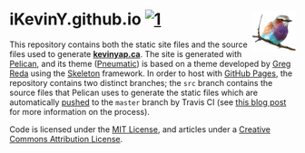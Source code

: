 # iKevinY.github.io [![1]][2] <img align="right" width=76 src="content/images/icons/apple-touch-icon-152x152.png?raw=true"/>

This repository contains both the static site files and the source files used
to generate **[kevinyap.ca]**. The site is generated with [Pelican], and its
theme ([Pneumatic]) is based on a theme developed by [Greg Reda] using the
[Skeleton] framework. In order to host with [GitHub Pages], the repository
contains two distinct branches; the `src` branch contains the source files
that Pelican uses to generate the static files which are automatically
[pushed][generate.sh] to the `master` branch by Travis CI (see
[this blog post][travis-article] for more information on the process).

Code is licensed under the [MIT License], and articles under a [Creative
Commons Attribution License].

[1]: http://img.shields.io/travis/iKevinY/iKevinY.github.io/src.svg?style=flat "Build Status"
[2]: https://travis-ci.org/iKevinY/iKevinY.github.io

[kevinyap.ca]: http://kevinyap.ca
[Pelican]: http://getpelican.com
[Pneumatic]: https://github.com/iKevinY/pneumatic
[Greg Reda]: http://www.gregreda.com
[Skeleton]: http://www.getskeleton.com
[GitHub Pages]: http://pages.github.com
[generate.sh]: https://github.com/iKevinY/iKevinY.github.io/blob/src/generate.sh#L44
[travis-article]: http://kevinyap.ca/2014/06/deploying-pelican-sites-using-travis-ci/
[MIT License]: http://github.com/iKevinY/iKevinY.github.io/blob/src/LICENSE
[Creative Commons Attribution License]: http://creativecommons.org/licenses/by/4.0/
